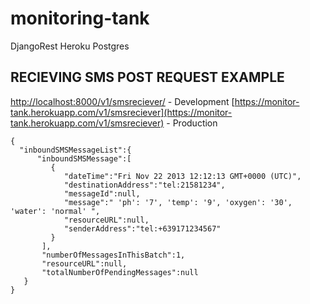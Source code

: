 # monitoring-tank
DjangoRest Heroku Postgres


## RECIEVING SMS POST REQUEST EXAMPLE

[http://localhost:8000/v1/smsreciever/](http://localhost:8000/v1/smsreciever/) - Development
[https://monitor-tank.herokuapp.com/v1/smsreciever](https://monitor-tank.herokuapp.com/v1/smsreciever) - Production

```
{
  "inboundSMSMessageList":{
      "inboundSMSMessage":[
         {
            "dateTime":"Fri Nov 22 2013 12:12:13 GMT+0000 (UTC)",
            "destinationAddress":"tel:21581234",
            "messageId":null,
            "message":" 'ph': '7', 'temp': '9', 'oxygen': '30', 'water': 'normal' ",
            "resourceURL":null,
            "senderAddress":"tel:+639171234567"
         }
       ],
       "numberOfMessagesInThisBatch":1,
       "resourceURL":null,
       "totalNumberOfPendingMessages":null
   }
}
```
